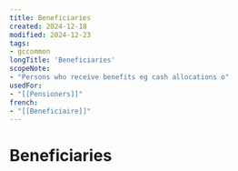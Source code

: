 ```yaml
---
title: Beneficiaries
created: 2024-12-18
modified: 2024-12-23
tags:
- gccommon
longTitle: 'Beneficiaries'
scopeNote:
- "Persons who receive benefits eg cash allocations o"
usedFor:
- "[[Pensioners]]"
french:
- "[[Beneficiaire]]"
---
```

# Beneficiaries
